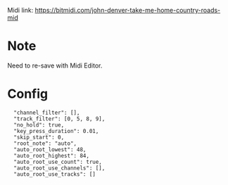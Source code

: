 Midi link: https://bitmidi.com/john-denver-take-me-home-country-roads-mid

# Note

Need to re-save with Midi Editor.

# Config

      "channel_filter": [],
      "track_filter": [0, 5, 8, 9],
      "no_hold": true,
      "key_press_duration": 0.01,
      "skip_start": 0,
      "root_note": "auto",
      "auto_root_lowest": 48,
      "auto_root_highest": 84,
      "auto_root_use_count": true,
      "auto_root_use_channels": [],
      "auto_root_use_tracks": []
